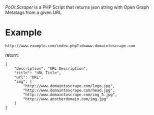 _PoOr.Scraper_ is a PHP Script that returns json string with Open Graph Metatags from a given URL.

# Example

	http://www.example.com/index.php?id=www.domaintoscrape.com

return:

	{
		"description": "URL Description",
		"title": "URL Title",
		"url": "URL",
		"img": [
			"http://www.domaintoscrape.com/logo.jpg",
			"http://www.domaintoscrape.com/head.jpg",
			"http://www.domaintoscrape.com/img_5.jpg",
			"http://www.anotherdomain.com/img.jpg"
		]
	}